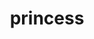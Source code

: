 ---
layout: people&body
title: princess
emoji: princess
permalink: 👸.html
image: assets/img/3moji/princess.png
---